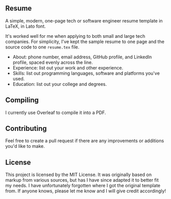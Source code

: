 ## Resume

A simple, modern, one-page tech or software engineer resume template in LaTeX, in Lato font.

It's worked well for me when applying to both small and large tech companies. For simplicity, I've kept the sample resume to one page and the source code to one `resume.tex` file.

* About: phone number, email address, GitHub profile, and LinkedIn profile, spaced evenly across the line.
* Experience: list out your work and other experience.
* Skills: list out programming languages, software and platforms you've used.
* Education: list out your college and degrees.

## Compiling

I currently use Overleaf to compile it into a PDF.

## Contributing

Feel free to create a pull request if there are any improvements or additions you'd like to make.

## License

This project is licensed by the MIT License. It was originally based on markup from various sources, but has I have since adapted it to better fit my needs. I have unfortunately forgotten where I got the original template from. If anyone knows, please let me know and I will give credit accordingly!
